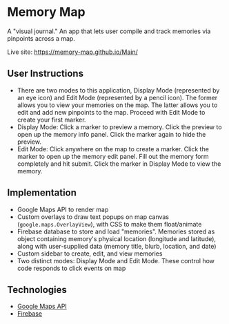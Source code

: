 # Memory Map 

A "visual journal." An app that lets user compile and track memories via pinpoints across a map.

Live site: https://memory-map.github.io/Main/

## User Instructions

* There are two modes to this application, Display Mode (represented by an eye icon) and Edit Mode (represented by a pencil icon). The former allows you to view your memories on the map. The latter allows you to edit and add new pinpoints to the map. Proceed with Edit Mode to create your first marker.
* Display Mode: Click a marker to preview a memory. Click the preview to open up the memory info panel. Click the marker again to hide the preview.
* Edit Mode: Click anywhere on the map to create a marker. Click the marker to open up the memory edit panel. Fill out the memory form completely and hit submit. Click the marker in Display Mode to view the memory.

## Implementation

* Google Maps API to render map
* Custom overlays to draw text popups on map canvas (`google.maps.OverlayView`), with CSS to make them float/animate
* Firebase database to store and load "memories". Memories stored as object containing memory's physical location (longitude and latitude), along with user-supplied data (memory title, blurb, location, and date)
* Custom sidebar to create, edit, and view memories
* Two distinct modes: Display Mode and Edit Mode. These control how code responds to click events on map

## Technologies

* [Google Maps API](https://developers.google.com/maps/documentation/)
* [Firebase](https://firebase.google.com/)
